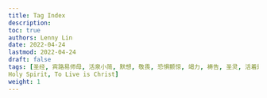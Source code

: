 ```yaml
---
title: Tag Index
description:
toc: true
authors: Lenny Lin
date: 2022-04-24
lastmod: 2022-04-24
draft: false
tags: [圣经, 宾路易师母, 活泉小简, 默想, 敬畏, 恐惧颤惊, 竭力, 祷告, 圣灵, 活着是基督, 教会, 魂的救恩，
Holy Spirit, To Live is Christ]
weight: 1
---
```


